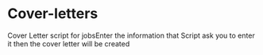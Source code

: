 # Cover-letters
Cover Letter script for jobsEnter the information that Script ask you to enter it 
then the cover letter will be created
